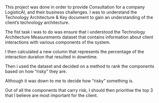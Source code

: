 This project was done in order to provide Consultation for a company LogisticAI, and their business challenges. I was to understand the Technology Architecture & Key document to gain an understanding of the client’s technology architecture.

The fist task i was to do was ensure that i understood the Technology Architecture Measurements dataset that contains information about client interactions with various components of the system.
 
I then calculated a new column that represents the percentage of the interaction duration that resulted in downtime.

Then i used the dataset and decided on a method to rank the components based on how “risky” they are.

Although it was down to me to decide how “risky” something is. 

Out of all the components that carry risk, I should then prioritise the top 3 that I believe are most important for the client. 
